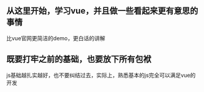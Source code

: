 ## 从这里开始，学习vue，并且做一些看起来更有意思的事情
比vue官网更简洁的demo，更白话的讲解

## 既要打牢之前的基础，也要放下所有包袱
js基础越扎实越好，也不要纠结过去，实际上，熟悉基本的js完全可以满足vue的开发